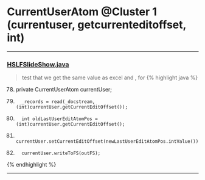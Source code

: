 # CurrentUserAtom @Cluster 1 (currentuser, getcurrenteditoffset, int)

***

### [HSLFSlideShow.java](https://searchcode.com/codesearch/view/97394255/)
> test that we get the same value as excel and , for 
{% highlight java %}
78. private CurrentUserAtom currentUser;
276.       _records = read(_docstream, (int)currentUser.getCurrentEditOffset());
545.       int oldLastUserEditAtomPos = (int)currentUser.getCurrentEditOffset();
550.       currentUser.setCurrentEditOffset(newLastUserEditAtomPos.intValue());
551.       currentUser.writeToFS(outFS);
{% endhighlight %}

***

